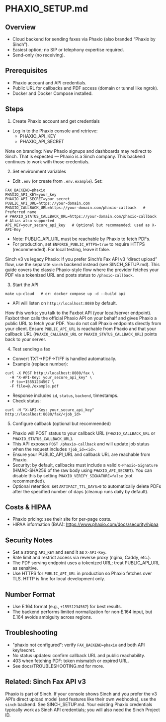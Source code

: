 # PHAXIO_SETUP.md

## Overview
- Cloud backend for sending faxes via Phaxio (also branded “Phaxio by Sinch”).
- Easiest option; no SIP or telephony expertise required.
- Send-only (no receiving).

## Prerequisites
- Phaxio account and API credentials.
- Public URL for callbacks and PDF access (domain or tunnel like ngrok).
- Docker and Docker Compose installed.

## Steps
1) Create Phaxio account and get credentials
- Log in to the Phaxio console and retrieve:
  - PHAXIO_API_KEY
  - PHAXIO_API_SECRET

Note on branding: New Phaxio signups and dashboards may redirect to Sinch. That is expected — Phaxio is a Sinch company. This backend continues to work with those credentials.

2) Set environment variables
- Edit `.env` (or create from `.env.example`). Set:
```
FAX_BACKEND=phaxio
PHAXIO_API_KEY=your_key
PHAXIO_API_SECRET=your_secret
PUBLIC_API_URL=https://your-domain.com
PHAXIO_CALLBACK_URL=https://your-domain.com/phaxio-callback   # Preferred name
# PHAXIO_STATUS_CALLBACK_URL=https://your-domain.com/phaxio-callback  # Alias also supported
API_KEY=your_secure_api_key   # Optional but recommended; used as X-API-Key
```
- Note: PUBLIC_API_URL must be reachable by Phaxio to fetch PDFs.
 - For production, set `ENFORCE_PUBLIC_HTTPS=true` to require HTTPS (recommended). For local testing, leave it false.

Sinch v3 vs legacy Phaxio: If you prefer Sinch’s Fax API v3 “direct upload” flow, use the separate `sinch` backend instead (see SINCH_SETUP.md). This guide covers the classic Phaxio-style flow where the provider fetches your PDF via a tokenized URL and posts status to `/phaxio-callback`.

3) Start the API
```
make up-cloud   # or: docker compose up -d --build api
```
- API will listen on `http://localhost:8080` by default.

How this works: you talk to the Faxbot API (your local/server endpoint). Faxbot then calls the official Phaxio API on your behalf and gives Phaxio a public URL to fetch your PDF. You do not call Phaxio endpoints directly from your client. Ensure `PUBLIC_API_URL` is reachable from Phaxio and that your callback URL (`PHAXIO_CALLBACK_URL` or `PHAXIO_STATUS_CALLBACK_URL`) points back to your server.

4) Test sending a fax
- Convert TXT→PDF→TIFF is handled automatically.
- Example (replace number):
```
curl -X POST http://localhost:8080/fax \
  -H "X-API-Key: your_secure_api_key" \
  -F to=+15551234567 \
  -F file=@./example.pdf
```
- Response includes `id`, `status`, `backend`, timestamps.
- Check status:
```
curl -H "X-API-Key: your_secure_api_key" http://localhost:8080/fax/<job_id>
```

5) Configure callback (optional but recommended)
- Phaxio will POST status to your callback URL (`PHAXIO_CALLBACK_URL` or `PHAXIO_STATUS_CALLBACK_URL`).
- This API exposes `POST /phaxio-callback` and will update job status when the request includes `?job_id=<id>`.
- Ensure your PUBLIC_API_URL and callback URL are reachable from Phaxio.
- Security: by default, callbacks must include a valid `X-Phaxio-Signature` (HMAC-SHA256 of the raw body using `PHAXIO_API_SECRET`). You can disable this by setting `PHAXIO_VERIFY_SIGNATURE=false` (not recommended).
 - Optional retention: set `ARTIFACT_TTL_DAYS>0` to automatically delete PDFs after the specified number of days (cleanup runs daily by default).

## Costs & HIPAA
- Phaxio pricing: see their site for per-page costs.
- HIPAA information (BAA): https://www.phaxio.com/docs/security/hipaa

## Security Notes
- Set a strong `API_KEY` and send it as `X-API-Key`.
- Rate limit and restrict access via reverse proxy (nginx, Caddy, etc.).
- The PDF serving endpoint uses a tokenized URL; treat PUBLIC_API_URL as sensitive.
- Use HTTPS for `PUBLIC_API_URL` in production so Phaxio fetches over TLS. HTTP is fine for local development only.

## Number Format
- Use E.164 format (e.g., `+15551234567`) for best results.
- The backend performs limited normalization for non‑E.164 input, but E.164 avoids ambiguity across regions.

## Troubleshooting
- "phaxio not configured": verify `FAX_BACKEND=phaxio` and both API key/secret.
- No status updates: confirm callback URL and public reachability.
- 403 when fetching PDF: token mismatch or expired URL.
- See docs/TROUBLESHOOTING.md for more.

## Related: Sinch Fax API v3
Phaxio is part of Sinch. If your console shows Sinch and you prefer the v3 API’s direct upload model (and features like their own webhooks), use the `sinch` backend. See SINCH_SETUP.md. Your existing Phaxio credentials typically work as Sinch API credentials; you will also need the Sinch Project ID.
